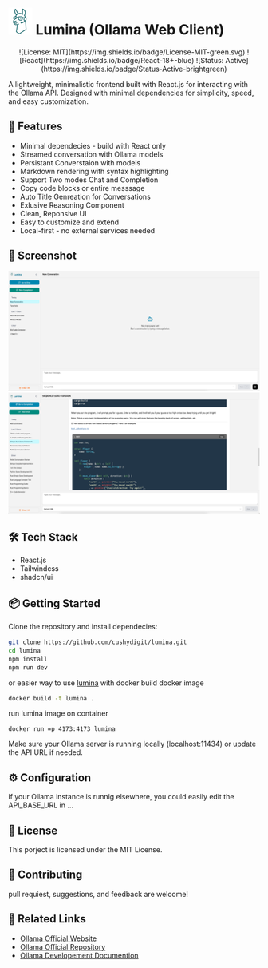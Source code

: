 # ![lumina](./src/assets/lumina.svg) Lumina (Ollama Web Client) 
<p align="center">
![License: MIT](https://img.shields.io/badge/License-MIT-green.svg)
![React](https://img.shields.io/badge/React-18+-blue)
![Status: Active](https://img.shields.io/badge/Status-Active-brightgreen)
</p>
A lightweight, minimalistic frontend built with React.js for interacting with the Ollama API.
Designed with minimal dependencies for simplicity, speed, and easy customization.

## 🚀 Features

- Minimal dependecies - build with React only
- Streamed conversation with Ollama models
- Persistant Converstaion with models
- Markdown rendering with syntax highlighting
- Support Two modes Chat and Completion
- Copy code blocks or entire messsage
- Auto Title Genreation for Conversations
- Exlusive Reasoning Component
- Clean, Reponsive UI
- Easy to customize and extend
- Local-first - no external services needed

## 📸 Screenshot

![App Screenshot](./src/assets/lumina-screenshot-1.png)
![App Screenshot](./src/assets/lumina-screenshot-4.png)

## 🛠️ Tech Stack

- React.js
- Tailwindcss
- shadcn/ui

## 📦 Getting Started

Clone the repository and install dependecies:
```bash
git clone https://github.com/cushydigit/lumina.git
cd lumina
npm install
npm run dev
```
or easier way to use [lumina](https://github.com/cushydigit/lumina) with docker
build docker image
```bash
docker build -t lumina .
```
run lumina image on container
```bashe
docker run =p 4173:4173 lumina
```

Make sure your Ollama server is running locally (localhost:11434) or update the API URL if needed.

## ⚙️ Configuration

if your Ollama instance is runnig elsewhere, you could easily edit the API_BASE_URL in ...

## 📄 License

This porject is licensed under the MIT License.

## 🙌 Contributing

pull requiest, suggestions, and feedback are welcome!


## 🔗 Related Links

- [Ollama Official Website](https://ollama.com/)
- [Ollama Official Repository](https://github.com/ollama/ollama)
- [Ollama Developement Documention](https://github.com/ollama/ollama/blob/main/docs/development.md)


